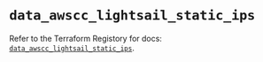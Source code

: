 # `data_awscc_lightsail_static_ips`

Refer to the Terraform Registory for docs: [`data_awscc_lightsail_static_ips`](https://registry.terraform.io/providers/hashicorp/awscc/0.70.0/docs/data-sources/lightsail_static_ips).
